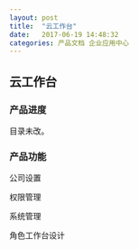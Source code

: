 ```yaml
---
layout: post
title:  "云工作台"
date:   2017-06-19 14:48:32
categories: 产品文档 企业应用中心
---
```


## 云工作台

### 产品进度


目录未改。

### 产品功能

公司设置

权限管理

系统管理

角色工作台设计
